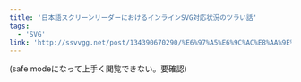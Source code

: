 ```yaml
---
title: '日本語スクリーンリーダーにおけるインラインSVG対応状況のツラい話'
tags:
  - 'SVG'
link: 'http://ssvvgg.net/post/134390670290/%E6%97%A5%E6%9C%AC%E8%AA%9E%E3%82%B9%E3%82%AF%E3%83%AA%E3%83%BC%E3%83%B3%E3%83%AA%E3%83%BC%E3%83%80%E3%83%BC%E3%81%AB%E3%81%8A%E3%81%91%E3%82%8B%E3%82%A4%E3%83%B3%E3%83%A9%E3%82%A4%E3%83%B3svg%E5%AF%BE%E5%BF%9C%E7%8A%B6%E6%B3%81%E3%81%AE%E3%83%84%E3%83%A9%E3%81%84%E8%A9%B1'
---
```


(safe modeになって上手く閲覧できない。要確認)